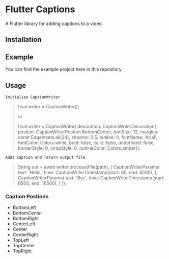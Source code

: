 # Flutter Captions

A Flutter library for adding captions to a video.

## Installation


## Example

You can find the example project here in this repository.

## Usage
> 
`Initialize CaptionWriter`
>
> final writer = CaptionWriter();
> 
> or
> 
> final writer = CaptionWriter(
      decoration: CaptionWriterDecoration(
          postion: CaptionWriterPostion.BottomCenter,
          fontSize: 12,
          margins: const EdgeInsets.all(24),
          shadow: 0.5,
          outline: 0,
          fontName: 'Arial',
          fontColor: Colors.white,
          bold: false,
          italic: false,
          underlined: false,
          borderStyle: 0,
          wrapStyle: 0,
          outlineColor: Colors.amber));
> 
`Adds caption and return output file`
>
> String out = await writer.process(File(path), \[
                CaptionWriterParams(
                  text: 'Hello',
                  time: CaptionWriterTimestamp(start: 65, end: 6500),
                ),
                CaptionWriterParams(
                  text: 'Bye',
                  time: CaptionWriterTimestamp(start: 6500, end: 16500),
                )
              \]);
### Caption Postions
- BottomLeft
- BottomCenter
- BottomRight
- CenterLeft
- Center
- CenterRight
- TopLeft
- TopCenter
- TopRight
